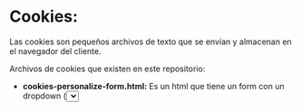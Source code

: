 # Cookies:

Las cookies son pequeños archivos de texto que se envían y almacenan en el navegador del cliente.

Archivos de cookies que existen en este repositorio:

- **cookies-personalize-form.html:**
Es un html que tiene un form con un dropdown (<select name="favoriteLanguage">) que es el que guarda los datos en el jsp cookies-personalize-response.jsp (<form action="cookies-personalize-response.jsp">)

